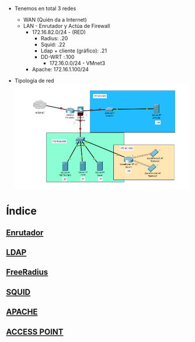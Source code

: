 - Tenemos en total 3 redes
  - WAN (Quién da a Internet)
  - LAN - Enrutador y Actúa de Firewall
    - 172.16.82.0/24 - (RED)
      - Radius: .20
      - Squid: .22
      - Ldap + cliente (gráfico): .21
      - DD-WRT :.100
        - 172.16.0.0/24 - VMnet3
    - Apache: 172.16.1.100/24

- Tipología de red
![Topologia](imgs/tipologia_red.png)

# Índice

## [Enrutador](Router.md)

## [LDAP](LDAP.md)

## [FreeRadius](FreeRadius.md)

## [SQUID](Squid.md)

## [APACHE](Apache.md)

## [ACCESS POINT](AccessPoint.md)
